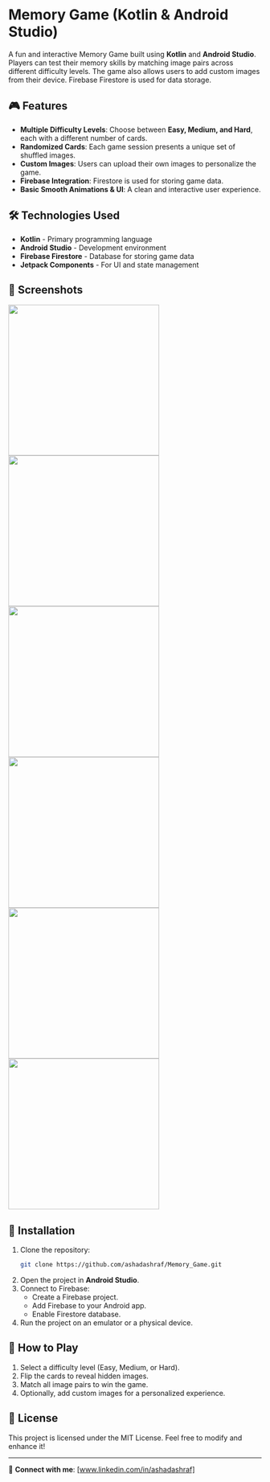 # Memory Game (Kotlin & Android Studio)

A fun and interactive Memory Game built using **Kotlin** and **Android Studio**. Players can test their memory skills by matching image pairs across different difficulty levels. The game also allows users to add custom images from their device. Firebase Firestore is used for data storage.

## 🎮 Features

- **Multiple Difficulty Levels**: Choose between **Easy, Medium, and Hard**, each with a different number of cards.
- **Randomized Cards**: Each game session presents a unique set of shuffled images.
- **Custom Images**: Users can upload their own images to personalize the game.
- **Firebase Integration**: Firestore is used for storing game data.
- **Basic Smooth Animations & UI**: A clean and interactive user experience.

## 🛠️ Technologies Used

- **Kotlin** - Primary programming language
- **Android Studio** - Development environment
- **Firebase Firestore** - Database for storing game data
- **Jetpack Components** - For UI and state management

## 📸 Screenshots

<img src="https://github.com/user-attachments/assets/01ca75ef-931c-4fcf-bc0d-bbeb8c9c35e0" width="300">
<img src="https://github.com/user-attachments/assets/8e7b88da-3ab8-4936-9862-0a049da4bd7e" width="300">
<img src="https://github.com/user-attachments/assets/4b498bd4-b4fd-4607-8571-f8bac6e91d67" width="300">
<img src="https://github.com/user-attachments/assets/779af630-5f25-4125-8f63-62867c399d09" width="300">
<img src="https://github.com/user-attachments/assets/628b9645-8611-4350-89e2-9056f3662194" width="300">
<img src="https://github.com/user-attachments/assets/27494d64-7b47-4ce7-900d-0e85bcce4401" width="300">

## 🚀 Installation

1. Clone the repository:
   ```bash
   git clone https://github.com/ashadashraf/Memory_Game.git
   ```
2. Open the project in **Android Studio**.
3. Connect to Firebase:
   - Create a Firebase project.
   - Add Firebase to your Android app.
   - Enable Firestore database.
4. Run the project on an emulator or a physical device.

## 🔧 How to Play

1. Select a difficulty level (Easy, Medium, or Hard).
2. Flip the cards to reveal hidden images.
3. Match all image pairs to win the game.
4. Optionally, add custom images for a personalized experience.

## 📜 License

This project is licensed under the MIT License. Feel free to modify and enhance it!

---

🔗 **Connect with me**: [www.linkedin.com/in/ashadashraf]

